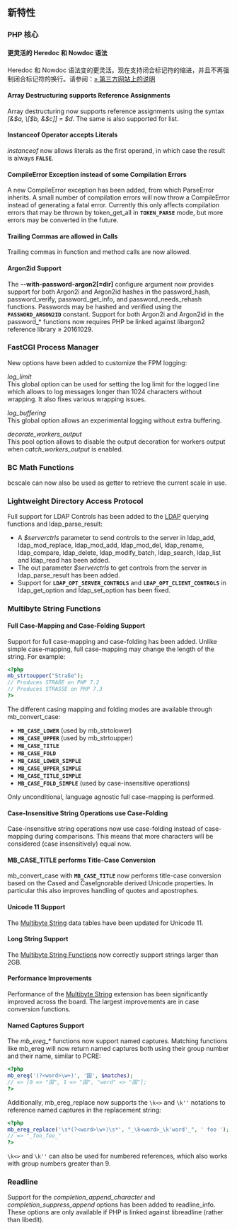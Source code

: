 新特性
------

### PHP 核心

#### 更灵活的 Heredoc 和 Nowdoc 语法

Heredoc 和 Nowdoc
语法变的更灵活。现在支持闭合标记符的缩进，并且不再强制闭合标记符的换行。请参阅：<a href="https://learnku.com/laravel/t/10857/php-73-we-will-have-flexible-heredoc-and-nowdoc-syntactic-structures" class="link external">» 第三方网站上的说明</a>

#### Array Destructuring supports Reference Assignments

Array destructuring now supports reference assignments using the syntax
*\[&$a, \[$b, &$c\]\] = $d*. The same is also supported for <span
class="function">list</span>.

#### Instanceof Operator accepts Literals

*instanceof* now allows literals as the first operand, in which case the
result is always **`FALSE`**.

#### CompileError Exception instead of some Compilation Errors

A new <span class="classname">CompileError</span> exception has been
added, from which <span class="classname">ParseError</span> inherits. A
small number of compilation errors will now throw a <span
class="classname">CompileError</span> instead of generating a fatal
error. Currently this only affects compilation errors that may be thrown
by <span class="function">token\_get\_all</span> in **`TOKEN_PARSE`**
mode, but more errors may be converted in the future.

#### Trailing Commas are allowed in Calls

Trailing commas in function and method calls are now allowed.

#### Argon2id Support

The **--with-password-argon2\[=dir\]** configure argument now provides
support for both Argon2i and Argon2id hashes in the <span
class="function">password\_hash</span>, <span
class="function">password\_verify</span>, <span
class="function">password\_get\_info</span>, and <span
class="function">password\_needs\_rehash</span> functions. Passwords may
be hashed and verified using the **`PASSWORD_ARGON2ID`** constant.
Support for both Argon2i and Argon2id in the <span
class="function">password\_\*</span> functions now requires PHP be
linked against libargon2 reference library ≥ 20161029.

### FastCGI Process Manager

New options have been added to customize the FPM logging:

*log\_limit*  
<span class="simpara"> This global option can be used for setting the
log limit for the logged line which allows to log messages longer than
1024 characters without wrapping. It also fixes various wrapping issues.
</span>

*log\_buffering*  
<span class="simpara"> This global option allows an experimental logging
without extra buffering. </span>

*decorate\_workers\_output*  
<span class="simpara"> This pool option allows to disable the output
decoration for workers output when *catch\_workers\_output* is enabled.
</span>

### BC Math Functions

<span class="function">bcscale</span> can now also be used as getter to
retrieve the current scale in use.

### Lightweight Directory Access Protocol

Full support for LDAP Controls has been added to the
<a href="/book/ldap.html" class="link">LDAP</a> querying functions and
<span class="function">ldap\_parse\_result</span>:

-   <span class="simpara"> A *$serverctrls* parameter to send controls
    to the server in <span class="function">ldap\_add</span>, <span
    class="function">ldap\_mod\_replace</span>, <span
    class="function">ldap\_mod\_add</span>, <span
    class="function">ldap\_mod\_del</span>, <span
    class="function">ldap\_rename</span>, <span
    class="function">ldap\_compare</span>, <span
    class="function">ldap\_delete</span>, <span
    class="function">ldap\_modify\_batch</span>, <span
    class="function">ldap\_search</span>, <span
    class="function">ldap\_list</span> and <span
    class="function">ldap\_read</span> has been added. </span>
-   <span class="simpara"> The out parameter *$serverctrls* to get
    controls from the server in <span
    class="function">ldap\_parse\_result</span> has been added. </span>
-   <span class="simpara"> Support for **`LDAP_OPT_SERVER_CONTROLS`**
    and **`LDAP_OPT_CLIENT_CONTROLS`** in <span
    class="function">ldap\_get\_option</span> and <span
    class="function">ldap\_set\_option</span> has been fixed. </span>

### Multibyte String Functions

#### Full Case-Mapping and Case-Folding Support

Support for full case-mapping and case-folding has been added. Unlike
simple case-mapping, full case-mapping may change the length of the
string. For example:

``` php
<?php
mb_strtoupper("Straße");
// Produces STRAßE on PHP 7.2
// Produces STRASSE on PHP 7.3
?>
```

The different casing mapping and folding modes are available through
<span class="function">mb\_convert\_case</span>:

-   <span class="simpara"> **`MB_CASE_LOWER`** (used by <span
    class="function">mb\_strtolower</span>) </span>
-   <span class="simpara"> **`MB_CASE_UPPER`** (used by <span
    class="function">mb\_strtoupper</span>) </span>
-   <span class="simpara"> **`MB_CASE_TITLE`** </span>
-   <span class="simpara"> **`MB_CASE_FOLD`** </span>
-   <span class="simpara"> **`MB_CASE_LOWER_SIMPLE`** </span>
-   <span class="simpara"> **`MB_CASE_UPPER_SIMPLE`** </span>
-   <span class="simpara"> **`MB_CASE_TITLE_SIMPLE`** </span>
-   <span class="simpara"> **`MB_CASE_FOLD_SIMPLE`** (used by
    case-insensitive operations) </span>

Only unconditional, language agnostic full case-mapping is performed.

#### Case-Insensitive String Operations use Case-Folding

Case-insensitive string operations now use case-folding instead of case-
mapping during comparisons. This means that more characters will be
considered (case insensitively) equal now.

#### MB\_CASE\_TITLE performs Title-Case Conversion

<span class="function">mb\_convert\_case</span> with **`MB_CASE_TITLE`**
now performs title-case conversion based on the Cased and CaseIgnorable
derived Unicode properties. In particular this also improves handling of
quotes and apostrophes.

#### Unicode 11 Support

The <a href="/book/mbstring.html" class="link">Multibyte String</a> data
tables have been updated for Unicode 11.

#### Long String Support

The
<a href="/ref/mbstring.html" class="link">Multibyte String Functions</a>
now correctly support strings larger than 2GB.

#### Performance Improvements

Performance of the
<a href="/book/mbstring.html" class="link">Multibyte String</a>
extension has been significantly improved across the board. The largest
improvements are in case conversion functions.

#### Named Captures Support

The *mb\_ereg\_\** functions now support named captures. Matching
functions like <span class="function">mb\_ereg</span> will now return
named captures both using their group number and their name, similar to
PCRE:

``` php
<?php
mb_ereg('(?<word>\w+)', '国', $matches);
// => [0 => "国", 1 => "国", "word" => "国"];
?>
```

Additionally, <span class="function">mb\_ereg\_replace</span> now
supports the `\k<>` and `\k''` notations to reference named captures in
the replacement string:

``` php
<?php
mb_ereg_replace('\s*(?<word>\w+)\s*', "_\k<word>_\k'word'_", ' foo ');
// => "_foo_foo_"
?>
```

`\k<>` and `\k''` can also be used for numbered references, which also
works with group numbers greater than 9.

### Readline

Support for the *completion\_append\_character* and
*completion\_suppress\_append* options has been added to <span
class="function">readline\_info</span>. These options are only available
if PHP is linked against libreadline (rather than libedit).
